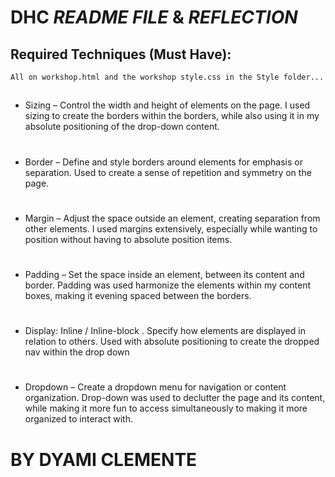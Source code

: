 # DHC *README FILE* & *REFLECTION*

## Required Techniques (Must Have):
    All on workshop.html and the workshop style.css in the Style folder...
##

- Sizing – Control the width and height of elements on the page.
    I used sizing to create the borders within the borders, while also using it in my absolute positioning
    of the drop-down content.
    #
- Border – Define and style borders around elements for emphasis or separation.
    Used to create a sense of repetition and symmetry on the page.
    #
- Margin – Adjust the space outside an element, creating separation from other elements.
    I used margins extensively, especially while wanting to position without having to absolute position items.
    #
- Padding – Set the space inside an element, between its content and border.
    Padding was used harmonize the elements within my content boxes, making it evening spaced between the borders.
    #
- Display: Inline / Inline-block . Specify how elements are displayed in relation to others.
    Used with absolute positioning to create the dropped nav within the drop down
    #
- Dropdown – Create a dropdown menu for navigation or content organization.
    Drop-down was used to declutter the page and its content, while making it more fun to access simultaneously to 
    making it more organized to interact with.
    #

# BY DYAMI CLEMENTE